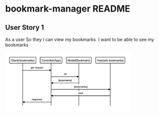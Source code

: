 # bookmark-manager README

## User Story 1
As a user
So they I can view my bookmarks 
I want to be able to see my bookmarks 

<img alt="bookmark-manager first page" src="./Bookmark-diagram.png" width="400px" style="display: block;" />
